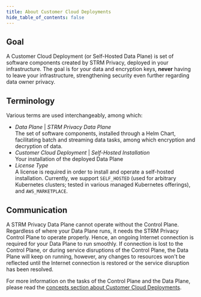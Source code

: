 ```yaml
---
title: About Customer Cloud Deployments
hide_table_of_contents: false
---
```


## Goal

A Customer Cloud Deployment (or Self-Hosted Data Plane) is set of software components created by STRM Privacy, deployed
in your infrastructure. The goal is for your data and encryption keys, **never** having to leave your infrastructure,
strengthening security even further regarding data owner privacy.

## Terminology

Various terms are used interchangeably, among which:

- _Data Plane_ | _STRM Privacy Data Plane_  
  The set of software components, installed through a Helm Chart, facilitating batch and streaming data tasks, among
  which encryption and decryption of data.
- _Customer Cloud Deployment_ | _Self-Hosted Installation_  
  Your installation of the deployed Data Plane
- _License Type_  
  A license is required in order to install and operate a self-hosted installation. Currently, we
  support `SELF_HOSTED` (used for arbitrary Kubernetes clusters; tested in various managed Kubernetes offerings),
  and `AWS_MARKETPLACE`.

## Communication

A STRM Privacy Data Plane cannot operate without the Control Plane. Regardless of where your Data Plane runs, it needs
the STRM Privacy Control Plane to operate properly. Hence, an ongoing Internet connection is required for your Data
Plane to run smoothly. If connection is lost to the Control Plane, or during service disruptions of the Control Plane,
the Data Plane will keep on running, however, any changes to resources won't be reflected until the Internet connection
is restored or the service disruption has been resolved.

For more information on the tasks of the Control Plane and the Data Plane, please read the [concepts section about
Customer Cloud Deployments](./../../concepts/ccd).
  
